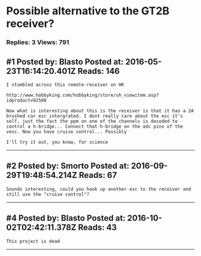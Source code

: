 # Possible alternative to the GT2B receiver?

### Replies: 3 Views: 791

## \#1 Posted by: Blasto Posted at: 2016-05-23T16:14:20.401Z Reads: 146

```
I stumbled across this remote-receiver on HK

http://www.hobbyking.com/hobbyking/store/uh_viewitem.asp?idproduct=92508

Now what is interesting about this is the receiver is that it has a 2A brushed car esc intergrated. I dont really care about the esc it's self, just the fact the ppm on one of the channels is decoded to control a h-bridge... Connect that h-bridge on the adc pins of the vesc. Now you have cruise control... Possibly

I'll try it out, you know, for science
```

---
## \#2 Posted by: Smorto Posted at: 2016-09-29T19:48:54.214Z Reads: 67

```
Sounds interesting, could you hook up another esc to the receiver and still use the "cruise control"?
```

---
## \#4 Posted by: Blasto Posted at: 2016-10-02T02:42:11.378Z Reads: 43

```
This project is dead
```

---
